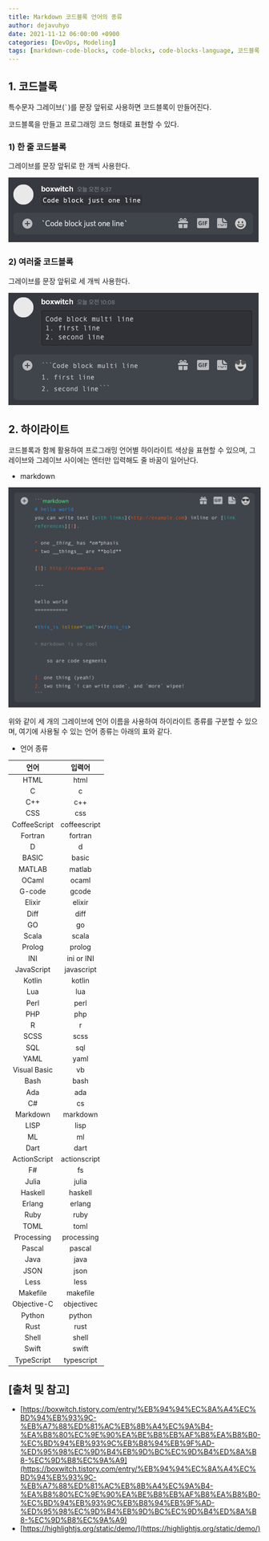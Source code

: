 ```yaml
---
title: Markdown 코드블록 언어의 종류
author: dejavuhyo
date: 2021-11-12 06:00:00 +0900
categories: [DevOps, Modeling]
tags: [markdown-code-blocks, code-blocks, code-blocks-language, 코드블록, 코드블록-언어]
---
```


## 1. 코드블록
특수문자 그레이브(``` ` ```)를 문장 앞뒤로 사용하면 코드블록이 만들어진다.

코드블록을 만들고 프로그래밍 코드 형태로 표현할 수 있다.

### 1) 한 줄 코드블록
그레이브를 문장 앞뒤로 한 개씩 사용한다.

![one-line-code-blocks](/assets/img/2021-11-12-markdown-code-blocks-language/one-line-code-blocks.png)

### 2) 여러줄 코드블록
그레이브를 문장 앞뒤로 세 개씩 사용한다.

![multi-line-code-blocks](/assets/img/2021-11-12-markdown-code-blocks-language/multi-line-code-blocks.png)

## 2. 하이라이트
코드블록과 함께 활용하여 프로그래밍 언어별 하이라이트 색상을 표현할 수 있으며, 그레이브와 그레이브 사이에는 엔터만 입력해도 줄 바꿈이 일어난다.

* markdown

![markdown-highlight](/assets/img/2021-11-12-markdown-code-blocks-language/markdown-highlight.png)

위와 같이 세 개의 그레이브에 언어 이름을 사용하여 하이라이트 종류를 구분할 수 있으며, 여기에 사용될 수 있는 언어 종류는 아래의 표와 같다.

* 언어 종류

| 언어 | 입력어 |
|:-----:|:-----:|
| HTML | html |
| C | c |
| C++ | c++ |
| CSS | css |
| CoffeeScript | coffeescript |
| Fortran | fortran |
| D | d |
| BASIC | basic |
| MATLAB | matlab |
| OCaml | ocaml |
| G-code | gcode |
| Elixir | elixir |
| Diff | diff |
| GO | go |
| Scala | scala |
| Prolog | prolog |
| INI | ini or INI |
| JavaScript | javascript |
| Kotlin | kotlin |
| Lua | lua |
| Perl | perl |
| PHP | php |
| R | r |
| SCSS | scss |
| SQL | sql |
| YAML | yaml |
| Visual Basic | vb |
| Bash | bash |
| Ada | ada |
| C# | cs |
| Markdown | markdown |
| LISP | lisp |
| ML | ml |
| Dart | dart |
| ActionScript | actionscript |
| F# | fs |
| Julia | julia |
| Haskell | haskell |
| Erlang | erlang |
| Ruby | ruby |
| TOML | toml |
| Processing | processing |
| Pascal | pascal |
| Java | java |
| JSON | json |
| Less | less |
| Makefile | makefile |
| Objective-C | objectivec |
| Python | python |
| Rust | rust |
| Shell | shell |
| Swift | swift |
| TypeScript | typescript |

## [출처 및 참고]
* [https://boxwitch.tistory.com/entry/%EB%94%94%EC%8A%A4%EC%BD%94%EB%93%9C-%EB%A7%88%ED%81%AC%EB%8B%A4%EC%9A%B4-%EA%B8%80%EC%9E%90%EA%BE%B8%EB%AF%B8%EA%B8%B0-%EC%BD%94%EB%93%9C%EB%B8%94%EB%9F%AD-%ED%95%98%EC%9D%B4%EB%9D%BC%EC%9D%B4%ED%8A%B8-%EC%9D%B8%EC%9A%A9](https://boxwitch.tistory.com/entry/%EB%94%94%EC%8A%A4%EC%BD%94%EB%93%9C-%EB%A7%88%ED%81%AC%EB%8B%A4%EC%9A%B4-%EA%B8%80%EC%9E%90%EA%BE%B8%EB%AF%B8%EA%B8%B0-%EC%BD%94%EB%93%9C%EB%B8%94%EB%9F%AD-%ED%95%98%EC%9D%B4%EB%9D%BC%EC%9D%B4%ED%8A%B8-%EC%9D%B8%EC%9A%A9)
* [https://highlightjs.org/static/demo/](https://highlightjs.org/static/demo/)
